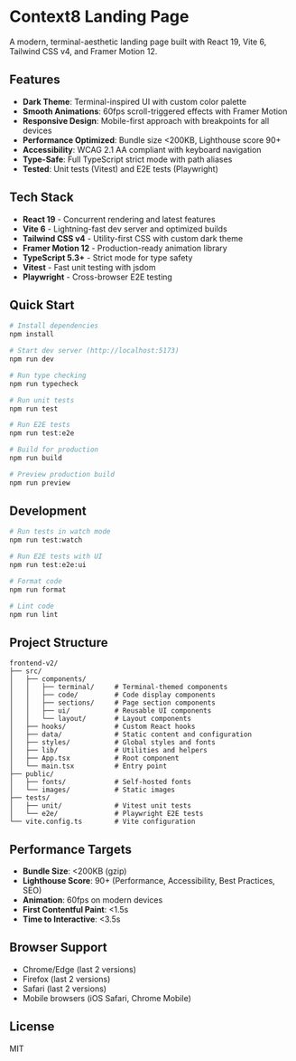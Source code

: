 # Context8 Landing Page

A modern, terminal-aesthetic landing page built with React 19, Vite 6, Tailwind CSS v4, and Framer Motion 12.

## Features

- **Dark Theme**: Terminal-inspired UI with custom color palette
- **Smooth Animations**: 60fps scroll-triggered effects with Framer Motion
- **Responsive Design**: Mobile-first approach with breakpoints for all devices
- **Performance Optimized**: Bundle size <200KB, Lighthouse score 90+
- **Accessibility**: WCAG 2.1 AA compliant with keyboard navigation
- **Type-Safe**: Full TypeScript strict mode with path aliases
- **Tested**: Unit tests (Vitest) and E2E tests (Playwright)

## Tech Stack

- **React 19** - Concurrent rendering and latest features
- **Vite 6** - Lightning-fast dev server and optimized builds
- **Tailwind CSS v4** - Utility-first CSS with custom dark theme
- **Framer Motion 12** - Production-ready animation library
- **TypeScript 5.3+** - Strict mode for type safety
- **Vitest** - Fast unit testing with jsdom
- **Playwright** - Cross-browser E2E testing

## Quick Start

```bash
# Install dependencies
npm install

# Start dev server (http://localhost:5173)
npm run dev

# Run type checking
npm run typecheck

# Run unit tests
npm run test

# Run E2E tests
npm run test:e2e

# Build for production
npm run build

# Preview production build
npm run preview
```

## Development

```bash
# Run tests in watch mode
npm run test:watch

# Run E2E tests with UI
npm run test:e2e:ui

# Format code
npm run format

# Lint code
npm run lint
```

## Project Structure

```
frontend-v2/
├── src/
│   ├── components/
│   │   ├── terminal/     # Terminal-themed components
│   │   ├── code/         # Code display components
│   │   ├── sections/     # Page section components
│   │   ├── ui/           # Reusable UI components
│   │   └── layout/       # Layout components
│   ├── hooks/            # Custom React hooks
│   ├── data/             # Static content and configuration
│   ├── styles/           # Global styles and fonts
│   ├── lib/              # Utilities and helpers
│   ├── App.tsx           # Root component
│   └── main.tsx          # Entry point
├── public/
│   ├── fonts/            # Self-hosted fonts
│   └── images/           # Static images
├── tests/
│   ├── unit/             # Vitest unit tests
│   └── e2e/              # Playwright E2E tests
└── vite.config.ts        # Vite configuration
```

## Performance Targets

- **Bundle Size**: <200KB (gzip)
- **Lighthouse Score**: 90+ (Performance, Accessibility, Best Practices, SEO)
- **Animation**: 60fps on modern devices
- **First Contentful Paint**: <1.5s
- **Time to Interactive**: <3.5s

## Browser Support

- Chrome/Edge (last 2 versions)
- Firefox (last 2 versions)
- Safari (last 2 versions)
- Mobile browsers (iOS Safari, Chrome Mobile)

## License

MIT

